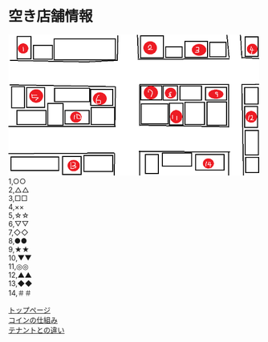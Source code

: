 # 空き店舗情報 <br>
<img width="500px" alt="商店街地図" src= "./map.png"> <br>
 1,○○<br>
 2,△△<br>
 3,□□<br>
 4,××<br>
 5,☆☆<br>
 6,▽▽<br>
 7,◇◇<br>
 8,●●<br>
 9,★★<br>
 10,▼▼<br>
 11,◎◎<br>
 12,▲▲<br>
 13,◆◆<br>
 14,＃＃<br>

[トップページ](https://u50116.github.io/ShoppingCoin/index) <br>
[コインの仕組み](https://u50116.github.io/ShoppingCoin/coinsystem) <br>
[テナントとの違い](https://u50116.github.io/ShoppingCoin/tenannto) <br>
